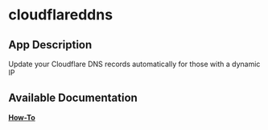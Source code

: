 # cloudflareddns

## App Description

Update your Cloudflare DNS records automatically for those with a dynamic IP

## Available Documentation

[**How-To**](charts/stable/cloudflareddns/setup-guide)

